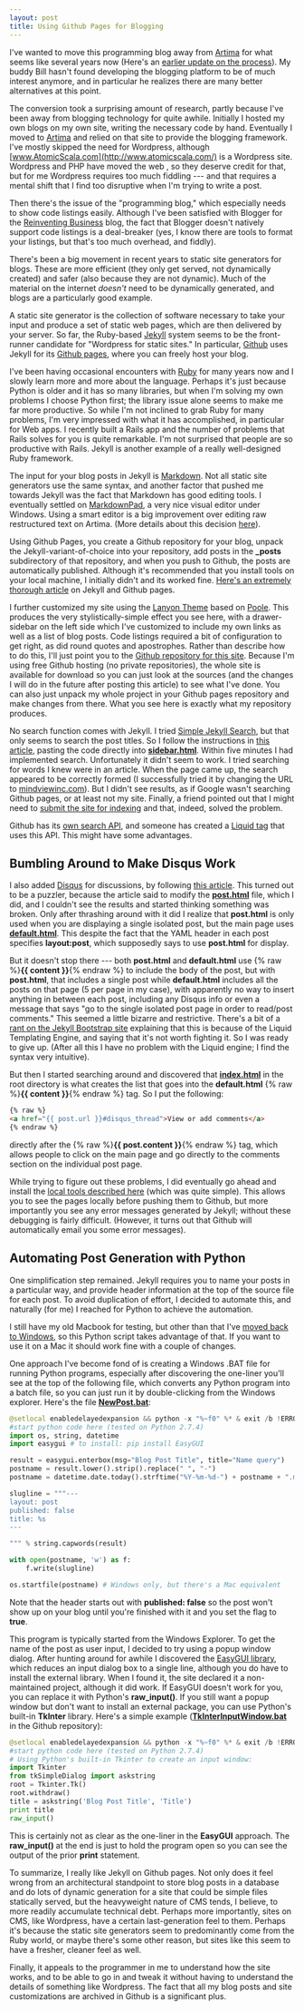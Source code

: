 ```yaml
---
layout: post
title: Using Github Pages for Blogging
---
```


I've wanted to move this programming blog away from [Artima](http://www.artima.com/weblogs/index.jsp?blogger=beckel) for what seems like several years now (Here's an [earlier update on the process](http://www.artima.com/weblogs/viewpost.jsp?thread=361740)). My buddy Bill hasn't found developing the blogging platform to be of much interest anymore, and in particular he realizes there are many better alternatives at this point.

The conversion took a surprising amount of research, partly because I've been away from blogging technology for quite awhile. Initially I hosted my own blogs on my own site, writing the necessary code by hand. Eventually I moved to [Artima](http://www.artima.com/weblogs/index.jsp?blogger=beckel) and relied on that site to provide the blogging framework. I've mostly skipped the need for Wordpress, although [www.AtomicScala.com](http://www.atomicscala.com/) is a Wordpress site. Wordpress and PHP have moved the web , so they deserve credit for that, but for me Wordpress requires too much fiddling --- and that requires a mental shift that I find too disruptive when I'm trying to write a post.

Then there's the issue of the "programming blog," which especially needs to show code listings easily. Although I've been satisfied with Blogger for the [Reinventing Business](http://www.reinventing-business.com/) blog, the fact that Blogger doesn't natively support code listings is a deal-breaker (yes, I know there are tools to format your listings, but that's too much overhead, and fiddly).

There's been a big movement in recent years to static site generators for blogs. These are more efficient (they only get served, not dynamically created) and safer (also because they are not dynamic). Much of the material on the internet *doesn't* need to be dynamically generated, and blogs are a particularly good example.

A static site generator is the collection of software necessary to take your input and produce a set of static web pages, which are then delivered by your server. So far, the Ruby-based [Jekyll](http://jekyllrb.com/) system seems to be the front-runner candidate for "Wordpress for static sites." In particular, [Github](https://github.com/) uses Jekyll for its [Github pages](https://pages.github.com/), where you can freely host your blog.

I've been having occasional encounters with [Ruby](https://www.ruby-lang.org/en/) for many years now and I slowly learn more and more about the language. Perhaps it's just because Python is older and it has so many libraries, but when I'm solving my own problems I choose Python first; the library issue alone seems to make me far more productive. So while I'm not inclined to grab Ruby for many problems, I'm very impressed with what it has accomplished, in particular for Web apps. I recently built a Rails app and the number of problems that Rails solves for you is quite remarkable. I'm not surprised that people are so productive with Rails. Jekyll is another example of a really well-designed Ruby framework.

The input for your blog posts in Jekyll is [Markdown](http://daringfireball.net/projects/markdown/syntax). Not all static site generators use the same syntax, and another factor that pushed me towards Jekyll was the fact that Markdown has good editing tools. I eventually settled on [MarkdownPad](http://markdownpad.com/), a very nice visual editor under Windows. Using a smart editor is a big improvement over editing raw restructured text on Artima. (More details about this decision [here](http://www.artima.com/weblogs/viewpost.jsp?thread=361787)).

Using Github Pages, you create a Github repository for your blog, unpack the Jekyll-variant-of-choice into your repository, add posts in the **_posts** subdirectory of that repository, and when you push to Github, the posts are automatically published. Although it's recommended that you install tools on your local machine, I initially didn't and its worked fine. [Here's an extremely thorough article](http://www.smashingmagazine.com/2014/08/01/build-blog-jekyll-github-pages/) on Jekyll and Github pages.

I further customized my site using the [Lanyon Theme](https://github.com/poole/lanyon#readme) based on [Poole](http://getpoole.com/). This produces the very stylistically-simple effect you see here, with a drawer-sidebar on the left side which I've customized to include my own links as well as a list of blog posts. Code listings required a bit of configuration to get right, as did round quotes and apostrophes. Rather than describe how to do this, I'll just point you to the [Github repository for this site](https://github.com/BruceEckel/BruceEckel.github.io). Because I'm using free Github hosting (no private repositories), the whole site is available for download so you can just look at the sources (and the changes I will do in the future after posting this article) to see what I've done. You can also just unpack my whole project in your Github pages repository and make changes from there. What you see here is exactly what my repository produces.

No search function comes with Jekyll. I tried [Simple Jekyll Search](https://github.com/christian-fei/Simple-Jekyll-Search), but that only seems to search the post titles. So I follow the instructions in [this article](http://truongtx.me/2012/12/28/jekyll-create-simple-search-box/), pasting the code directly into [**sidebar.html**](https://github.com/BruceEckel/BruceEckel.github.io/blob/master/_includes/sidebar.html). Within five minutes I had implemented search. Unfortunately it didn't seem to work. I tried searching for words I knew were in an article. When the page came up, the search appeared to be correctly formed (I successfully tried it by changing the URL to [mindviewinc.com](http://mindviewinc.com/)). But I didn't see results, as if Google wasn't searching Github pages, or at least not my site. Finally, a friend pointed out that I might need to [submit the site for indexing](http://www.google.com/submityourcontent/website-owner/) and that, indeed, solved the problem.

Github has its [own search API](https://developer.github.com/v3/search/), and someone has created a [Liquid tag](http://rubygems.org/gems/jekyll-github-pages-search) that uses this API. This might have some advantages.

## Bumbling Around to Make Disqus Work ##

I also added [Disqus](https://disqus.com/) for discussions, by following [this article](http://joshualande.com/jekyll-github-pages-poole/). This turned out to be a puzzler, because the article said to modify the [**post.html**](https://github.com/BruceEckel/BruceEckel.github.io/blob/master/_layouts/post.html) file, which I did, and I couldn't see the results and started thinking something was broken. Only after thrashing around with it did I realize that **post.html** is only used when you are displaying a single isolated post, but the main page uses [**default.html**](https://github.com/BruceEckel/BruceEckel.github.io/blob/master/_layouts/default.html). This despite the fact that the YAML header in each post specifies **layout:post**, which supposedly says to use **post.html** for display.

But it doesn't stop there --- both **post.html** and **default.html** use {% raw %}**{{ content }}**{% endraw %} to include the body of the post, but with **post.html**, that includes a single post while **default.html** includes all the posts on that page (5 per page in my case), with apparently no way to insert anything in between each post, including any Disqus info or even a message that says "go to the single isolated post page in order to read/post comments." This seemed a little bizarre and restrictive. There's a bit of a [rant on the Jekyll Bootstrap site](http://jekyllbootstrap.com/lessons/jekyll-introduction.html#toc_16) explaining that this is because of the Liquid Templating Engine, and saying that it's not worth fighting it. So I was ready to give up. (After all this I have no problem with the Liquid engine; I find the syntax very intuitive).

But then I started searching around and discovered that [**index.html**](https://github.com/BruceEckel/BruceEckel.github.io/blob/master/index.html) in the root directory is what creates the list that goes into the **default.html** {% raw %}**{{ content }}**{% endraw %} tag. So I put the following:

```html
{% raw %}
<a href="{{ post.url }}#disqus_thread">View or add comments</a>
{% endraw %}
```
directly after the {% raw %}**{{ post.content }}**{% endraw %} tag, which allows people to click on the main page and go directly to the comments section on the individual post page.

While trying to figure out these problems, I did eventually go ahead and install the [local tools described here](https://help.github.com/articles/using-jekyll-with-pages/#using-jekyll) (which was quite simple). This allows you to see the pages locally before pushing them to Github, but more importantly you see any error messages generated by Jekyll; without these debugging is fairly difficult. (However, it turns out that Github will automatically email you some error messages).

## Automating Post Generation with Python ##

One simplification step remained. Jekyll requires you to name your posts in a particular way, and provide header information at the top of the source file for each post. To avoid duplication of effort, I decided to automate this, and naturally (for me) I reached for Python to achieve the automation.

I still have my old Macbook for testing, but other than that I've [moved back to Windows](http://www.artima.com/weblogs/viewpost.jsp?thread=350864), so this Python script takes advantage of that. If you want to use it on a Mac it should work fine with a couple of changes.

One approach I've become fond of is creating a Windows .BAT file for running Python programs, especially after discovering the one-liner you'll see at the top of the following file, which converts any Python program into a batch file, so you can just run it by double-clicking from the Windows explorer. Here's the file [**NewPost.bat**](https://github.com/BruceEckel/BruceEckel.github.io/blob/master/_posts/NewPost.bat):

```python
@setlocal enabledelayedexpansion && python -x "%~f0" %* & exit /b !ERRORLEVEL!
#start python code here (tested on Python 2.7.4)
import os, string, datetime
import easygui # to install: pip install EasyGUI

result = easygui.enterbox(msg="Blog Post Title", title="Name query")
postname = result.lower().strip().replace(" ", "-")
postname = datetime.date.today().strftime("%Y-%m-%d-") + postname + ".md"

slugline = """---
layout: post
published: false
title: %s
---

""" % string.capwords(result)

with open(postname, 'w') as f:
    f.write(slugline)

os.startfile(postname) # Windows only, but there's a Mac equivalent
```

Note that the header starts out with **published: false** so the post won't show up on your blog until you're finished with it and you set the flag to **true**.

This program is typically started from the Windows Explorer. To get the name of the post as user input, I decided to try using a popup window dialog. After hunting around for awhile I discovered the [EasyGUI library](http://easygui.sourceforge.net/), which reduces an input dialog box to a single line, although you do have to install the external library. When I found it, the site declared it a non-maintained project, although it did work. If EasyGUI doesn't work for you, you can replace it with Python's **raw_input()**. If you still want a popup window but don't want to install an external package, you can use Python's built-in **TkInter** library. Here's a simple example ([**TkInterInputWindow.bat**](https://github.com/BruceEckel/BruceEckel.github.io/blob/master/_posts/TkInterInputWindow.bat) in the Github repository):

```python
@setlocal enabledelayedexpansion && python -x "%~f0" %* & exit /b !ERRORLEVEL!
#start python code here (tested on Python 2.7.4)
# Using Python's built-in Tkinter to create an input window:
import Tkinter
from tkSimpleDialog import askstring
root = Tkinter.Tk()
root.withdraw()
title = askstring('Blog Post Title', 'Title')
print title
raw_input()
```  
This is certainly not as clear as the one-liner in the **EasyGUI** approach. The **raw_input()** at the end is just to hold the program open so you can see the output of the prior **print** statement.

To summarize, I really like Jekyll on Github pages. Not only does it feel wrong from an architectural standpoint to store blog posts in a database and do lots of dynamic generation for a site that could be simple files statically served, but the heavyweight nature of CMS tends, I believe, to more readily accumulate technical debt. Perhaps more importantly, sites on CMS, like Wordpress, have a certain last-generation feel to them. Perhaps it's because the static site generators seem to predominantly come from the Ruby world, or maybe there's some other reason, but sites like this seem to have a fresher, cleaner feel as well.

Finally, it appeals to the programmer in me to understand how the site works, and to be able to go in and tweak it without having to understand the details of something like Wordpress. The fact that all my blog posts and site customizations are archived in Github is a significant plus.